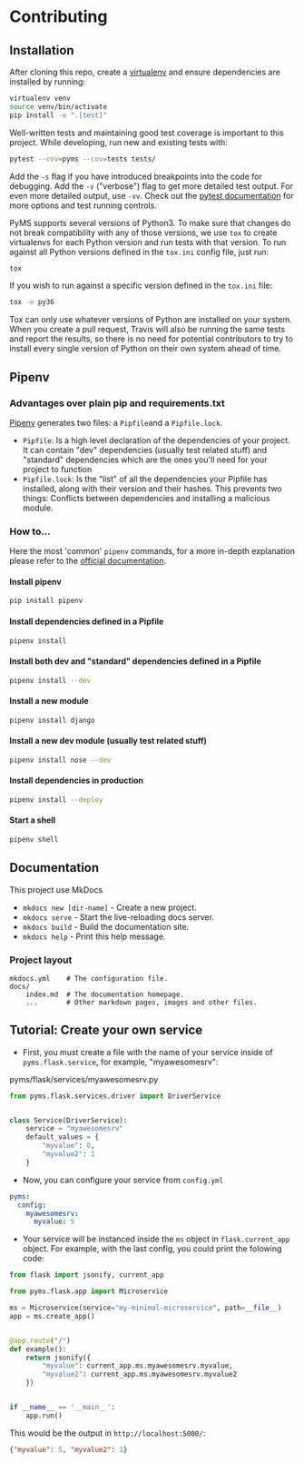 # Contributing

## Installation

After cloning this repo, create a [virtualenv](https://virtualenv.pypa.io/en/stable/) and ensure dependencies are installed by running:

```sh
virtualenv venv
source venv/bin/activate
pip install -e ".[test]"
```

Well-written tests and maintaining good test coverage is important to this project. While developing, run new and existing tests with:

```sh
pytest --cov=pyms --cov=tests tests/
```

Add the `-s` flag if you have introduced breakpoints into the code for debugging.
Add the `-v` ("verbose") flag to get more detailed test output. For even more detailed output, use `-vv`.
Check out the [pytest documentation](https://docs.pytest.org/en/latest/) for more options and test running controls.

PyMS supports several versions of Python3. To make sure that changes do not break compatibility with any of those versions, we use `tox` to create virtualenvs for each Python version and run tests with that version. To run against all Python versions defined in the `tox.ini` config file, just run:

```sh
tox
```

If you wish to run against a specific version defined in the `tox.ini` file:

```sh
tox -e py36
```

Tox can only use whatever versions of Python are installed on your system. When you create a pull request, Travis will also be running the same tests and report the results, so there is no need for potential contributors to try to install every single version of Python on their own system ahead of time.

## Pipenv

### Advantages over plain pip and requirements.txt
[Pipenv](https://pipenv.readthedocs.io/en/latest/) generates two files: a `Pipfile`and a `Pipfile.lock`.
* `Pipfile`: Is a high level declaration of the dependencies of your project. It can contain "dev" dependencies (usually test related stuff) and "standard" dependencies which are the ones you'll need for your project to function
* `Pipfile.lock`: Is the "list" of all the dependencies your Pipfile has installed, along with their version and their hashes. This prevents two things: Conflicts between dependencies and installing a malicious module.

### How to...

Here the most 'common' `pipenv` commands, for a more in-depth explanation please refer to  the [official documentation](https://pipenv.readthedocs.io/en/latest/).

#### Install pipenv
```bash
pip install pipenv
```

#### Install dependencies defined in a Pipfile
```bash
pipenv install
```

#### Install both dev and "standard" dependencies defined in a Pipfile
```bash
pipenv install --dev
```

#### Install a new module
```bash
pipenv install django
```

#### Install a new dev module (usually test related stuff)
```bash
pipenv install nose --dev
```

#### Install dependencies in production
```bash
pipenv install --deploy
```

#### Start a shell
```bash
pipenv shell
```

## Documentation

This project use MkDocs

* `mkdocs new [dir-name]` - Create a new project.
* `mkdocs serve` - Start the live-reloading docs server.
* `mkdocs build` - Build the documentation site.
* `mkdocs help` - Print this help message.

### Project layout

    mkdocs.yml    # The configuration file.
    docs/
        index.md  # The documentation homepage.
        ...       # Other markdown pages, images and other files.

## Tutorial: Create your own service

* First, you must create a file with the name of your service inside of `pyms.flask.service`, for example, 
"myawesomesrv":

pyms/flask/services/myawesomesrv.py
```python
from pyms.flask.services.driver import DriverService


class Service(DriverService):
    service = "myawesomesrv"
    default_values = {
        "myvalue": 0,
        "myvalue2": 1
    }
```

* Now, you can configure your service from `config.yml`
```yaml
pyms:
  config:
    myawesomesrv:
      myvalue: 5
```

* Your service will be instanced inside the `ms` object in `flask.current_app` object. For example, with the last config,
you could print the folowing code:

```python
from flask import jsonify, current_app

from pyms.flask.app import Microservice

ms = Microservice(service="my-minimal-microservice", path=__file__)
app = ms.create_app()


@app.route("/")
def example():
    return jsonify({
    	"myvalue": current_app.ms.myawesomesrv.myvalue, 
    	"myvalue2": current_app.ms.myawesomesrv.myvalue2
    })


if __name__ == '__main__':
    app.run()
```

This would be the output in `http://localhost:5000/`:

```json
{"myvalue": 5, "myvalue2": 1}
```